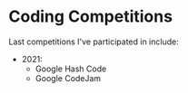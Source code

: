 # Coding Competitions
Last competitions I've participated in include:
- 2021:
  - Google Hash Code
  - Google CodeJam
